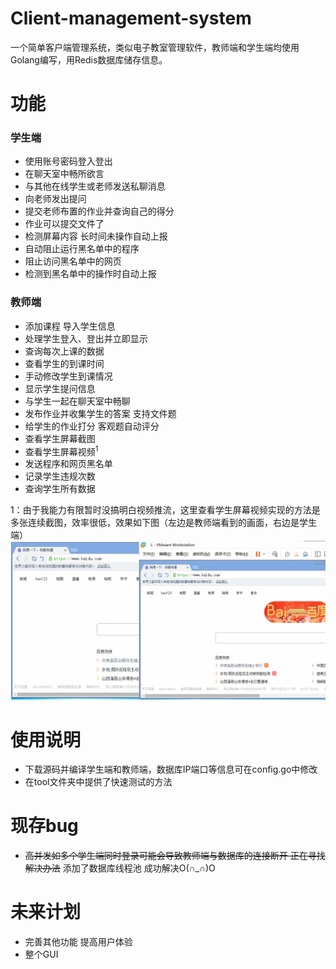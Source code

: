 # Client-management-system
一个简单客户端管理系统，类似电子教室管理软件，教师端和学生端均使用Golang编写，用Redis数据库储存信息。

# 功能
### 学生端
- 使用账号密码登入登出
- 在聊天室中畅所欲言
- 与其他在线学生或老师发送私聊消息
- 向老师发出提问
- 提交老师布置的作业并查询自己的得分
- 作业可以提交文件了
- 检测屏幕内容 长时间未操作自动上报
- 自动阻止运行黑名单中的程序
- 阻止访问黑名单中的网页
- 检测到黑名单中的操作时自动上报

### 教师端
- 添加课程 导入学生信息
- 处理学生登入、登出并立即显示
- 查询每次上课的数据
- 查看学生的到课时间
- 手动修改学生到课情况
- 显示学生提问信息
- 与学生一起在聊天室中畅聊
- 发布作业并收集学生的答案 支持文件题
- 给学生的作业打分 客观题自动评分
- 查看学生屏幕截图
- 查看学生屏幕视频<sup>1</sup>
- 发送程序和网页黑名单
- 记录学生违规次数
- 查询学生所有数据


1：由于我能力有限暂时没搞明白视频推流，这里查看学生屏幕视频实现的方法是多张连续截图，效率很低，效果如下图（左边是教师端看到的画面，右边是学生端）
![](viewScreenVideo.gif)

# 使用说明
- 下载源码并编译学生端和教师端，数据库IP端口等信息可在config.go中修改
- 在tool文件夹中提供了快速测试的方法

# 现存bug
- ~~高并发如多个学生端同时登录可能会导致教师端与数据库的连接断开 正在寻找解决办法~~
添加了数据库线程池 成功解决O(∩_∩)O

# 未来计划
- 完善其他功能 提高用户体验
- 整个GUI